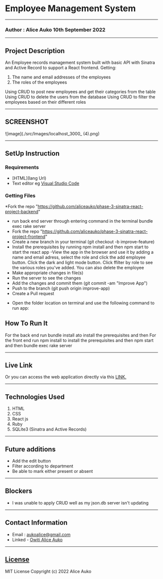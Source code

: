 # Employee Management System
*****
### Author : Alice Auko 10th September 2022
****
## Project Description
An Employee records management system built with  basic API with Sinatra and Active Record to support a React
frontend.
Getting:
1. The name and email addresses of the employees
2. The roles of the employees

Using CRUD to post new employees and get their categories from the table 
Using CRUD to delete the users from the database 
Using CRUD to filter the employees based on their different roles 


******

## SCREENSHOT
  ![image](./src/Images/localhost_3000_ (4).png)


********
## SetUp Instruction
### Requirements
* [HTML](lang Url)
* Text editor eg [Visual Studio Code](https://code.visualstudio.com/download)



### Getting Files
*Fork the repo "https://github.com/aliceauko/phase-3-sinatra-react-project-backend"
- run back end server through entering command in the terminal bundle exec rake server
- Fork the repo "https://github.com/aliceauko/phase-3-sinatra-react-project-frontend"
- Create a new branch in your terminal (git checkout -b improve-feature)
- Install the prerequisites by running npm install and then npm start to start the react app
-View the app in the browser and use it by adding a name and email adress, select the role and click the add employee button. Click the dark and light mode button. Click ffilter by role to see the various roles you've added. You can also delete the employee
- Make appropriate changes in file(s)
- Run the server to see the changes
- Add the changes and commit them (git commit -am "Improve App")
- Push to the branch (git push origin improve-app)
- Create a Pull request
* Open the folder location on terminal and use the following command to run app:

## How To Run It
For the back end run bundle install ato install the prerequisites and then 
 For the front end run npm install to install the prerequisites and then npm start and then bundle exec rake server
*****
## Live Link
Or you can access the web application directly via this [LINK.]()
*****

## Technologies Used
1. HTML
2. CSS
3. React js
4. Ruby
5. SQLite3 (Sinatra and Active Records)

*****

## Future additions
* Add the edit button
* Filter according to department
* Be able to mark either present or absent
*****
## Blockers
* I was unable to apply CRUD well as my json.db server isn't updating
*****
## Contact Information
* Email : aukoalice@gmail.com
* Linked - [Owiti Alice Auko](https://www.linkedin.com/in/owiti-alice-auko-580b2818a)
*****
## [License](LICENSE)
MIT License
Copyright (c) 2022 Alice Auko
